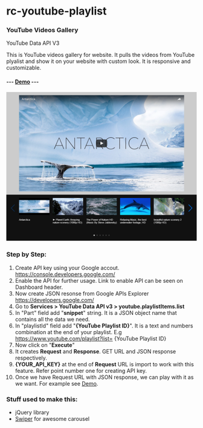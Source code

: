 # rc-youtube-playlist

### YouTube Videos Gallery

YouTube Data API V3

This is YouTube videos gallery for website. It pulls the videos from YouTube plyalist and show it on your website with custom look. It is responsive and customizable.


#### --- [Demo](https://ravindrachaugule.github.io/rc-youtube-playlist/index.html) ---

![Custom yotube playlist](/screenshot.png "Custom yotube playlist")

### Step by Step:

 1. Create API key using your Google accout. https://console.developers.google.com/
 2. Enable the API for further usage. Link to enable API can be seen on Dashboard header.
 3. Now create JSON resonse from Google APIs Explorer https://developers.google.com/
 4. Go to **Services > YouTube Data API v3 > youtube.playlistItems.list**
 5. In "Part" field add "**snippet**" string. It is a JSON object name that contains all the data we need.
 6. In "playlistId" field add "**{YouTube Playlist ID}**". It is a text and numbers combination at the end of your playlist. E.g https://www.youtube.com/playlist?list= {YouTube Playlist ID}
 7. Now click on "**Execute**"
 8. It creates **Request** and **Response**. GET URL and JSON response respectively.
 9. **{YOUR_API_KEY}** at the end of **Request** URL is import to work with this feature. Refer point number one for creating API key.
 10. Once we have Request URL with JSON response, we can play with it as we want. For example see [Demo](https://ravindrachaugule.github.io/rc-youtube-playlist/index.html).




### Stuff used to make this:

 * jQuery library
 * [Swiper](http://idangero.us/swiper/#.WN-zuPl96Uk) for awesome carousel
